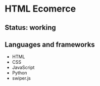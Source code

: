 # HTML Ecomerce

## Status: working

## Languages and frameworks

* HTML
* CSS
* JavaScript
* Python
* swiper.js
